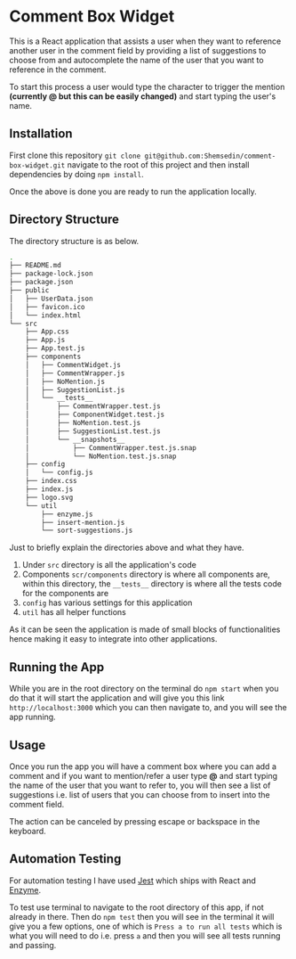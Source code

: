 # Comment Box Widget

This is a React application that assists a user when they want to reference another user in the comment field by providing a list of suggestions to choose from and autocomplete the name of the user that you want to reference in the comment.

To start this process a user would type the character to trigger the mention **(currently @ but this can be easily changed)** and start typing the user's name.

## Installation

First clone this repository `git clone git@github.com:Shemsedin/comment-box-widget.git` navigate to the root of this project and then install dependencies by doing `npm install`.

Once the above is done you are ready to run the application locally.

## Directory Structure

The directory structure is as below.

```bash
.
├── README.md
├── package-lock.json
├── package.json
├── public
│   ├── UserData.json
│   ├── favicon.ico
│   └── index.html
└── src
    ├── App.css
    ├── App.js
    ├── App.test.js
    ├── components
    │   ├── CommentWidget.js
    │   ├── CommentWrapper.js
    │   ├── NoMention.js
    │   ├── SuggestionList.js
    │   └── __tests__
    │       ├── CommentWrapper.test.js
    │       ├── ComponentWidget.test.js
    │       ├── NoMention.test.js
    │       ├── SuggestionList.test.js
    │       └── __snapshots__
    │           ├── CommentWrapper.test.js.snap
    │           └── NoMention.test.js.snap
    ├── config
    │   └── config.js
    ├── index.css
    ├── index.js
    ├── logo.svg
    └── util
        ├── enzyme.js
        ├── insert-mention.js
        └── sort-suggestions.js
```

Just to briefly explain the directories above and what they have.

1.  Under `src` directory is all the application's code
2.  Components `scr/components` directory is where all components are, within this directory, the `__tests__` directory is where all the tests code for the components are
3.  `config` has various settings for this application
4.  `util` has all helper functions

As it can be seen the application is made of small blocks of functionalities hence making it easy to integrate into other applications.

## Running the App

While you are in the root directory on the terminal do `npm start` when you do that it will start the application and will give you this link `http://localhost:3000` which you can then navigate to, and you will see the app running.

## Usage

Once you run the app you will have a comment box where you can add a comment and if you want to mention/refer a user type **@** and start typing the name of the user that you want to refer to, you will then see a list of suggestions i.e. list of users that you can choose from to insert into the comment field.

The action can be canceled by pressing escape or backspace in the keyboard.

## Automation Testing

For automation testing I have used [Jest](https://jestjs.io/) which ships with React and [Enzyme](https://enzymejs.github.io/enzyme/).

To test use terminal to navigate to the root directory of this app, if not already in there. Then do `npm test` then you will see in the terminal it will give you a few options, one of which is `Press a to run all tests` which is what you will need to do i.e. press `a` and then you will see all tests running and passing.
